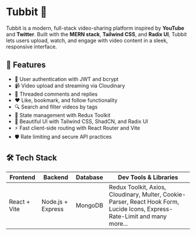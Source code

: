 # Tubbit 🎥

Tubbit is a modern, full-stack video-sharing platform inspired by **YouTube** and **Twitter**. Built with the **MERN stack**, **Tailwind CSS**, and **Radix UI**, Tubbit lets users upload, watch, and engage with video content in a sleek, responsive interface.

## 🚀 Features

- 🔐 User authentication with JWT and bcrypt
- 📹 Video upload and streaming via Cloudinary
- 🧵 Threaded comments and replies
- ❤️ Like, bookmark, and follow functionality
- 🔍 Search and filter videos by tags
- 🧠 State management with Redux Toolkit
- 🎨 Beautiful UI with Tailwind CSS, ShadCN, and Radix UI
- ⚡ Fast client-side routing with React Router and Vite
- 🛡️ Rate limiting and secure API practices

## 🛠️ Tech Stack

| Frontend        | Backend         | Database | Dev Tools & Libraries |
|----------------|-----------------|----------|------------------------|
| React + Vite   | Node.js + Express | MongoDB  | Redux Toolkit, Axios, Cloudinary, Multer, Cookie-Parser, React Hook Form, Lucide Icons, Express-Rate-Limit and many more... |
